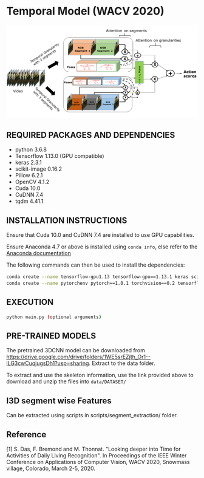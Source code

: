 # Temporal Model (WACV 2020)
![](image.png)
## REQUIRED PACKAGES AND DEPENDENCIES

* python 3.6.8
* Tensorflow 1.13.0 (GPU compatible)
* keras 2.3.1
* scikit-image 0.16.2
* Pillow 6.2.1
* OpenCV 4.1.2
* Cuda 10.0
* CuDNN 7.4
* tqdm 4.41.1

## INSTALLATION INSTRUCTIONS

Ensure that Cuda 10.0 and CuDNN 7.4 are installed to use GPU capabilities.

Ensure Anaconda 4.7 or above is installed using `conda info`, else refer to the [Anaconda documentation](https://docs.anaconda.com/anaconda/install/)

The following commands can then be used to install the dependencies:

```bash
conda create --name tensorflow-gpu1.13 tensorflow-gpu==1.13.1 keras scikit-image opencv
conda create --name pytorchenv pytorch==1.0.1 torchvision==0.2 tensorflow-gpu==1.13.1 keras scikit-image opencv "pillow<7" tqdm
```
## EXECUTION

```bash
python main.py (optional arguments)
```

## PRE-TRAINED MODELS

The pretrained 3DCNN model can be downloaded from https://drive.google.com/drive/folders/1WE5srEZjth_Or1--lLG3cwCuqjugsDh1?usp=sharing. Extract to the data folder.

To extract and use the skeleton information, use the link provided above to download and unzip the files into ```data/DATASET/ ```

## I3D segment wise Features

Can be extracted using scripts in scripts/segment_extraction/ folder.

## Reference
<a id="1">[1]</a>
S. Das, F. Bremond and M. Thonnat. "Looking deeper into Time for Activities of Daily Living Recognition". In Proceedings of the IEEE Winter Conference on Applications of Computer Vision, WACV 2020, Snowmass village, Colorado, March 2-5, 2020.
